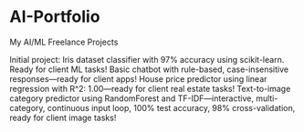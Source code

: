 # AI-Portfolio
My AI/ML Freelance Projects

Initial project: Iris dataset classifier with 97% accuracy using scikit-learn. Ready for client ML tasks!
Basic chatbot with rule-based, case-insensitive responses—ready for client apps!
House price predictor using linear regression with R^2: 1.00—ready for client real estate tasks!
Text-to-image category predictor using RandomForest and TF-IDF—interactive, multi-category, continuous input loop, 100% test accuracy, 98% cross-validation, ready for client image tasks!